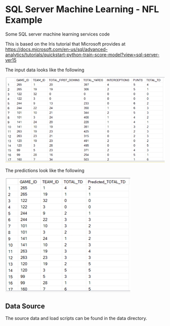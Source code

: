 # SQL Server Machine Learning - NFL Example
Some SQL server machine learning services code

This is based on the Iris tutorial that Microsoft provides at <https://docs.microsoft.com/en-us/sql/advanced-analytics/tutorials/quickstart-python-train-score-model?view=sql-server-ver15>

The input data looks like the following  

![alt text](./input-data.png "Logo Title Text 1")

The predictions look like the following  

![alt text](./predict.png "Logo Title Text 1")

## Data Source

The source data and load scripts can be found in the data directory.  
